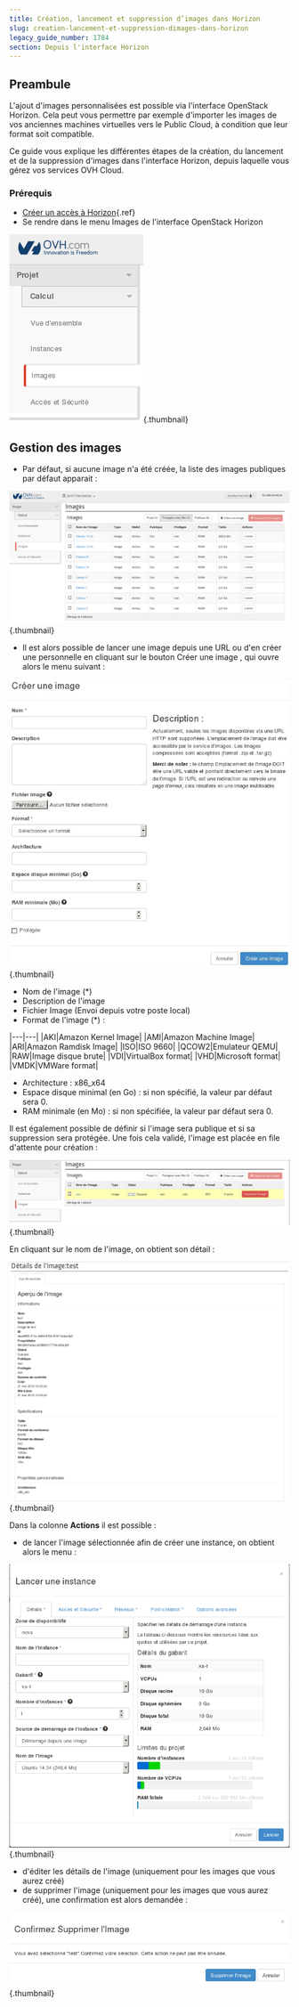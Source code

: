 ```yaml
---
title: Création, lancement et suppression d’images dans Horizon
slug: creation-lancement-et-suppression-dimages-dans-horizon
legacy_guide_number: 1784
section: Depuis l'interface Horizon
---
```



## Preambule
L'ajout d'images personnalisées est possible via l'interface OpenStack Horizon. Cela peut vous permettre par exemple d'importer les images de vos anciennes machines virtuelles vers le Public Cloud, à condition que leur format soit compatible.

Ce guide vous explique les différentes étapes de la création, du lancement et de la suppression d'images dans l'interface Horizon, depuis laquelle vous gérez vos services OVH Cloud.


### Prérequis
- [Créer un accès à Horizon]({legacy}1773){.ref}
- Se rendre dans le menu Images de l'interface OpenStack Horizon


![public-cloud](images/2661.png){.thumbnail}


## Gestion des images
- Par défaut, si aucune image n'a été créée, la liste des images publiques par défaut apparait :


![public-cloud](images/2662.png){.thumbnail}

- Il est alors possible de lancer une image depuis une URL ou d'en créer une personnelle en cliquant sur le bouton Créer une image , qui ouvre alors le menu suivant :


![public-cloud](images/2720.png){.thumbnail}

- Nom de l'image (*)
- Description de l'image
- Fichier Image (Envoi depuis votre poste local)
- Format de l'image (*) :

|---|---|
|AKI|Amazon Kernel Image|
|AMI|Amazon Machine Image|
|ARI|Amazon Ramdisk Image|
|ISO|ISO 9660|
|QCOW2|Emulateur QEMU|
|RAW|Image disque brute|
|VDI|VirtualBox format|
|VHD|Microsoft format|
|VMDK|VMWare format|

- Architecture : x86_x64
- Espace disque minimal (en Go) : si non spécifié, la valeur par défaut sera 0.
- RAM minimale (en Mo) : si non spécifiée, la valeur par défaut sera 0.

Il est également possible de définir si l'image sera publique et si sa suppression sera protégée. Une fois cela validé, l'image est placée en file d'attente pour création :


![public-cloud](images/2664.png){.thumbnail}

En cliquant sur le nom de l'image, on obtient son détail :


![public-cloud](images/2665.png){.thumbnail}

Dans la colonne  **Actions**  il est possible :

- de lancer l'image sélectionnée afin de créer une instance, on obtient alors le menu :


![public-cloud](images/2666.png){.thumbnail}

- d'éditer les détails de l'image (uniquement pour les images que vous aurez créé)
- de supprimer l'image (uniquement pour les images que vous aurez créé), une confirmation est alors demandée :


![public-cloud](images/2667.png){.thumbnail}